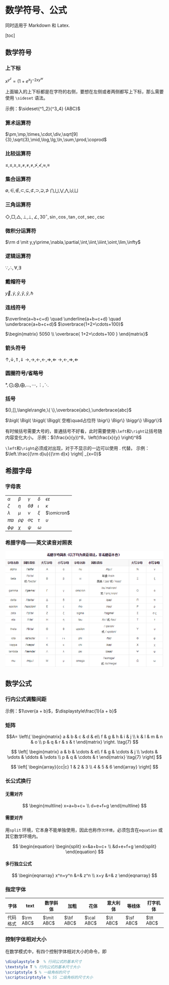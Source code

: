 # 数学符号、公式

同时适用于 Markdown 和 Latex.

[toc]

## 数学符号

### 上下标

$x^{y^z}=(1+e^x)^{-2xy^w}$

上面输入的上下标都是在字符的右侧，要想在左侧或者两侧都写上下标，那么需要使用 `\sideset` 语法。

示例：$\sideset{^1_2}{^3_4} {ABC}$

### 算术运算符

$\pm,\mp,\times,\cdot,\div,\sqrt[9]{3},\sqrt{3},\mid,\log,\lg,\ln,\sum,\prod,\coprod$

### 比较运算符

$\le,\leq,\ge,\geq,\ne,\neq,\not=,\not>,\not<,\approx,\equiv$

### 集合运算符

$\emptyset,\in,\notin,\subset,\subseteq,\not\subset,\supset,\supseteq,\not\supset$
$\bigcap,\bigcup,\bigvee,\bigwedge,\biguplus,\bigsqcup$

### 三角运算符

$\Diamond,\Box,\triangle,\perp,\bot,\angle,30^\circ,\sin,\cos,\tan,\cot,\sec,\csc$

### 微积分运算符

$\rm d \mit y,y\prime,\nabla,\partial,\int,\iint,\iiint,\oint,\lim,\infty$

### 逻辑运算符

$\because,\therefore,\forall,\exists$

### 戴帽符号

$\vec y,\dot y,\hat y,\check y,\breve y, \hbar$

### 连线符号

$\overline{a+b+c+d} \quad \underline{a+b+c+d} \quad \underbrace{a+b+c+d}$
$\overbrace{1+2+\cdots+100}$

$\begin{matrix} 5050 \\ \overbrace{ 1+2+\cdots+100 } \end{matrix}$

### 箭头符号

$\uparrow,\downarrow,\Uparrow,\Downarrow$
$\rightarrow,\to,\leftarrow,\gets,\Rightarrow,\Leftarrow$
$\longrightarrow,\longleftarrow,\Longrightarrow,\Longleftarrow$

### 圆圈符号/省略号

$\ast,\bigodot,\bigotimes,\bigoplus,\ldots,\cdots,\vdots,\ddots$

### 括号

$(),[],\langle\rangle,\{ \},\overbrace{abc},\underbrace{abc}$

$\bigl( \Bigl( \biggl( \Biggl( 空格\quad占位符 \bigr\} \Bigr\} \biggr\} \Biggr\}$

有时候括号需要大号的，普通括号不好看，此时需要使用`\left`和`\right`让括号随内容变化大小。
示例：$(\frac{x}{y})^8，\left(\frac{x}{y} \right)^8$

`\left`和`\right`必须成对出现，对于不显示的一边可以使用 . 代替。
示例：$\left.\frac{{\rm d}u}{{\rm d}x} \right| _{x=0}$

## 希腊字母

### 字母表

|                |               |                    |          |                       |
| -------------- | ------------- | ------------------ | -------- | --------------------- |
| $\alpha$       | $\beta$       | $\gamma$           | $\delta$ | $\epsilon\varepsilon$ |
| $\zeta$        | $\eta$        | $\theta\vartheta$  | $\iota$  | $\kappa$              |
| $\lambda$      | $\mu$         | $\nu$              | $\xi$    | $\omicron$            |
| $\pi \varpi$   | $\rho\varrho$ | $\sigma \varsigma$ | $\tau$   | $\upsilon$            |
| $\phi \varphi$ | $\chi$        | $\psi$             | $\omega$ |                       |

### 希腊字母——英文读音对照表

![读音](../img/20200425100900492_14896.png)

## 数学公式

### 行内公式调整间距

示例：$1\over{a + b}$，$\displaystyle\frac{1}{a + b}$

### 矩阵

$$A=
\left\{
 \begin{matrix}
   a & b & c & d & e\\
   f & g & h & i & j \\
   k & l & m & n & o \\
   p & q & r & s & t
  \end{matrix}
\right. \tag{7}
$$

$$
\left[
 \begin{matrix}
   a & b & \cdots & e\\
   f & g & \cdots & j \\
   \vdots & \vdots & \ddots & \vdots \\
   p & q & \cdots & t
  \end{matrix} \tag{7}
\right]
$$

$$
\left[
    \begin{array}{cc|c}
      1 & 2 & 3 \\
      4 & 5 & 6
    \end{array}
\right]
$$

### 长公式换行

#### 无需对齐

$$
\begin{multline}
    x=a+b+c+ \\
    d+e+f+g
\end{multline}
$$

#### 需要对齐

用`split` 环境，它本身不能单独使用，因此也称作`次环境`，必须包含在`equation` 或其它数学环境内。

$$
\begin{equation}
    \begin{split}
        x=&a+b+c+ \\
        &d+e+f+g
    \end{split}
\end{equation}
$$

#### 多行独立公式

$$
\begin{eqnarray}
    x^n+y^n &=& z^n \\
    x+y &=& z
\end{eqnarray}
$$

### 指定字体

|   字体   |   text    |  数学斜体   |   加粗    |    花体    |  意大利体  |  等线体   |  打字机体  | 
| ------- | --------- | ---------- | --------- | ---------- | --------- | --------- | --------- |
| 代码格式 | $\rm ABC$ | $\mit ABC$ | $\bf ABC$ | $\cal ABC$ | $\it ABC$ | $\sf ABC$ | $\tt ABC$ |

### 控制字体相对大小

在数学模式中，有四个控制字体相对大小的命令，即

```latex
\displaystyle D  % 行间公式的基本尺寸
\textstyle T % 行内公式的基本尺寸大小
\scriptstyle S % 一级角标的尺寸
\scriptscirptstyle % SS 二级角标的尺寸大小
```
